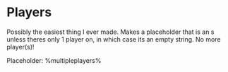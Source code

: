 # Players
Possibly the easiest thing I ever made. Makes a placeholder that is an s unless theres only 1 player on, in which case its an empty string. No more player(s)!

Placeholder: %multipleplayers%
